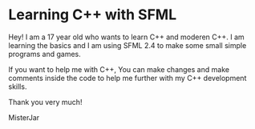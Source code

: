 # Learning C++ with SFML

Hey! I am a 17 year old who wants to learn C++ and moderen C++.
I am learning the basics and I am using SFML 2.4 to make some small simple programs and games.

If you want to help me with C++, You can make changes and make comments inside the code to help me further with my C++ development skills.

Thank you very much!

MisterJar

